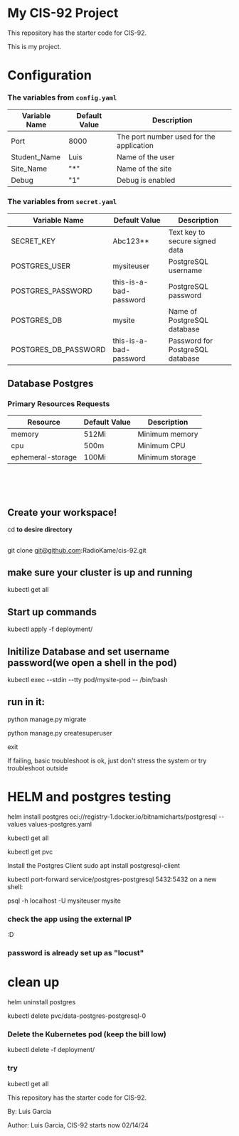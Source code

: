 # My CIS-92 Project 

This repository has the starter code for CIS-92. 

This is my project.


# Configuration

### The variables from `config.yaml`

| Variable Name | Default Value | Description |
| --- | --- | --- |
| Port | 8000 | The port number used for the application |
| Student_Name | Luis | Name of the user |
| Site_Name | "*" | Name of the site |
| Debug | "1" | Debug is enabled |

### The variables from `secret.yaml`

| Variable Name | Default Value | Description |
| --- | --- | --- |
| SECRET_KEY | Abc123** | Text key to secure signed data |
| POSTGRES_USER | mysiteuser | PostgreSQL username |
| POSTGRES_PASSWORD | this-is-a-bad-password | PostgreSQL password |
| POSTGRES_DB | mysite | Name of PostgreSQL database |
| POSTGRES_DB_PASSWORD | this-is-a-bad-password | Password for PostgreSQL database |

## Database Postgres

### Primary Resources Requests

| Resource | Default Value | Description |
| --- | --- | --- |
| memory | 512Mi | Minimum memory |
| cpu | 500m | Minimum CPU |
| ephemeral-storage | 100Mi | Minimum storage |

<br/>
<br/>
<br/>





## Create your workspace!

cd **to desire directory**

##

git clone git@github.com:RadioKame/cis-92.git

## make sure your cluster is up and running ###

kubectl get all



## Start up commands
kubectl apply -f deployment/

## Initilize Database and set username password(we open a shell in the pod)
kubectl exec --stdin --tty pod/mysite-pod -- /bin/bash




## run in it:

python manage.py migrate

python manage.py createsuperuser

exit

If failing, basic troubleshoot is ok, just don't stress the system or try troubleshoot outside

# HELM and postgres testing

helm install postgres oci://registry-1.docker.io/bitnamicharts/postgresql --values values-postgres.yaml 

kubectl get all 

kubectl get pvc 

Install the Postgres Client
sudo apt install postgresql-client

kubectl port-forward service/postgres-postgresql 5432:5432 
on a new shell:

psql -h localhost -U mysiteuser mysite

### check the app using the external IP

:D

### password is already set up as "locust"

# clean up

helm uninstall postgres

kubectl delete pvc/data-postgres-postgresql-0


### Delete the Kubernetes pod (keep the bill low)
kubectl delete -f deployment/

### try

kubectl get all




This repository has the starter code for CIS-92. 

By: Luis Garcia




Author: Luis Garcia, CIS-92 starts now 02/14/24